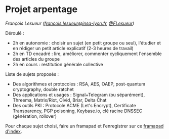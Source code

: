 # Projet arpentage

_François Lesueur ([francois.lesueur@insa-lyon.fr](mailto:francois.lesueur@insa-lyon.fr), [@FLesueur](https://twitter.com/FLesueur))_

Déroulé :
* 2h en autonomie : choisir un sujet (en petit groupe ou seul), l'étudier et en rédiger un petit article explicatif (2-3 heures de travail)
* 2h en TD encadré : lire, améliorer, commenter cycliquement l'ensemble des articles du groupe
* 2h en cours : restitution générale collective

Liste de sujets proposés :
* Des algorithmes et protocoles : RSA, AES, OAEP, post-quantum cryptography, double ratchet
* Des applications et usages : Signal+Telegram (ou séparément), Threema, Matrix/Riot, Olvid, Briar, Delta Chat
* Des outils PKI : Protocole ACME (Let's Encrypt), Certificate Transparency, PGP poisoning, Keybase.io, clé racine DNSSEC (génération, rollover)

Pour chaque sujet choisi, faire un framapad et l'enregistrer sur ce [framapad d'index](https://mensuel.framapad.org/p/9etp-a67jx5l944).

<!--
https://emilymstark.com/2020/07/20/certificate-transparency-a-birds-eye-view.html

-->
